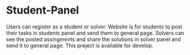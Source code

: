 # Student-Panel
Users can register as a student or solver.
Website is for students to post their tasks in students panel and send them to general page.
Solvers can see the posted assingments and share the solutions in solver panel and send it to general page.
This preject is available for develop.
